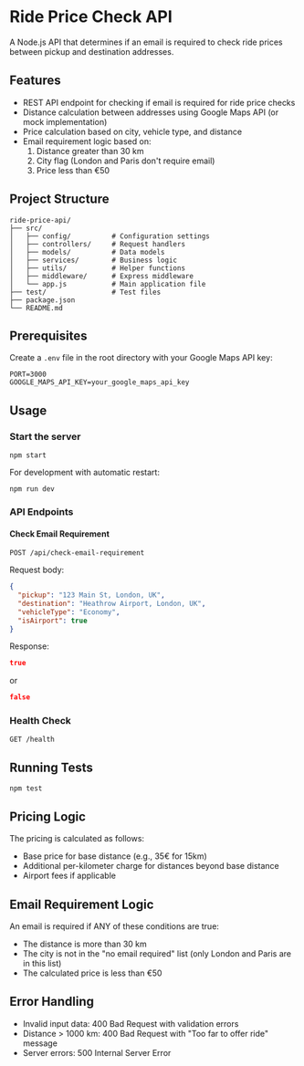# Ride Price Check API

A Node.js API that determines if an email is required to check ride prices between pickup and destination addresses.

## Features

- REST API endpoint for checking if email is required for ride price checks
- Distance calculation between addresses using Google Maps API (or mock implementation)
- Price calculation based on city, vehicle type, and distance
- Email requirement logic based on:
  1. Distance greater than 30 km
  2. City flag (London and Paris don't require email)
  3. Price less than €50

## Project Structure

```
ride-price-api/
├── src/
│   ├── config/          # Configuration settings
│   ├── controllers/     # Request handlers
│   ├── models/          # Data models
│   ├── services/        # Business logic
│   ├── utils/           # Helper functions
│   ├── middleware/      # Express middleware
│   └── app.js           # Main application file
├── test/                # Test files
├── package.json
└── README.md
```

## Prerequisites

Create a `.env` file in the root directory with your Google Maps API key:

```
PORT=3000
GOOGLE_MAPS_API_KEY=your_google_maps_api_key
```

## Usage

### Start the server

```
npm start
```

For development with automatic restart:

```
npm run dev
```

### API Endpoints

#### Check Email Requirement

```http
POST /api/check-email-requirement
```

Request body:

```json
{
  "pickup": "123 Main St, London, UK",
  "destination": "Heathrow Airport, London, UK",
  "vehicleType": "Economy",
  "isAirport": true
}
```

Response:

```json
true
```

or

```json
false
```

### Health Check

```http
GET /health
```

## Running Tests

```
npm test
```

## Pricing Logic

The pricing is calculated as follows:

- Base price for base distance (e.g., 35€ for 15km)
- Additional per-kilometer charge for distances beyond base distance
- Airport fees if applicable

## Email Requirement Logic

An email is required if ANY of these conditions are true:

- The distance is more than 30 km
- The city is not in the "no email required" list (only London and Paris are in this list)
- The calculated price is less than €50

## Error Handling

- Invalid input data: 400 Bad Request with validation errors
- Distance > 1000 km: 400 Bad Request with "Too far to offer ride" message
- Server errors: 500 Internal Server Error
